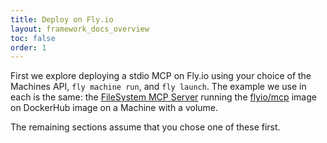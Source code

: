 ```yaml
---
title: Deploy on Fly.io
layout: framework_docs_overview
toc: false
order: 1
---
```


First we explore deploying a stdio MCP on Fly.io using your choice of the Machines API, `fly machine run`, and `fly launch`.
The example we use in each is the same: the [FileSystem MCP Server](https://github.com/modelcontextprotocol/servers/tree/main/src/filesystem) running the [flyio/mcp](https://hub.docker.com/r/flyio/mcp) image on DockerHub image on a Machine with a volume.

The remaining sections assume that you chose one of these first.
